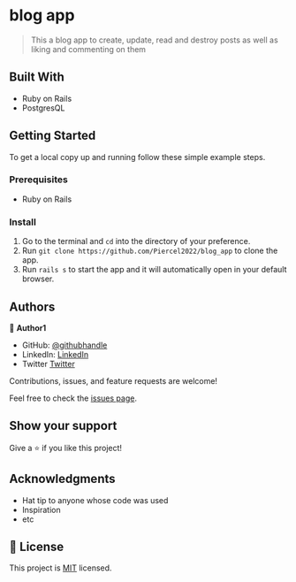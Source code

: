 # blog app

> This a blog app to create, update, read and destroy posts as well as liking and commenting on them

## Built With

- Ruby on Rails
- PostgresQL

## Getting Started

To get a local copy up and running follow these simple example steps.

### Prerequisites

- Ruby on Rails

### Install

1. Go to the terminal and `cd` into the directory of your preference.
2. Run `git clone https://github.com/Piercel2022/blog_app` to clone the app.
3. Run `rails s` to start the app and it will automatically open in your default browser.

## Authors

👤 **Author1**

- GitHub: [@githubhandle](https://github.com/Piercel2022)
- LinkedIn: [LinkedIn](https://www.linkedin.com/in/piercelestinmax/)
- Twitter [Twitter](https://twitter.com/pier_celestin)

Contributions, issues, and feature requests are welcome!

Feel free to check the [issues page](https://piercel2022/blog_app/issues).

## Show your support

Give a ⭐️ if you like this project!

## Acknowledgments

- Hat tip to anyone whose code was used
- Inspiration
- etc

## 📝 License

This project is [MIT](./MIT.md) licensed.
